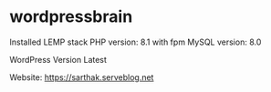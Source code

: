 # wordpressbrain
Installed LEMP stack
PHP version: 8.1 with fpm
MySQL version: 8.0

WordPress Version Latest

Website: https://sarthak.serveblog.net
